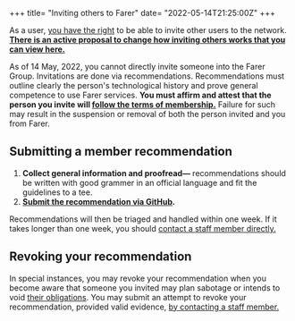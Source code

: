 +++
title= "Inviting others to Farer"
date= "2022-05-14T21:25:00Z"
+++

As a user, [you have the right](/membership/user-rights) to be able to invite other users to the network. [**There is an active proposal to change how inviting others works that you can view here.**](https://github.com/LLEB-ME/wiki/issues/20)

As of 14 May, 2022, you cannot directly invite someone into the Farer Group. Invitations are done via recommendations. Recommendations must outline clearly the person's technological history and prove general competence to use Farer services. **You must affirm and attest that the person you invite will [follow the terms of membership.](@/membership/user-rights.md)** Failure for such may result in the suspension or removal of both the person invited and you from Farer.

## Submitting a member recommendation
1. **Collect general information and proofread—** recommendations should be written with good grammer in an official language and fit the guidelines to a tee.
2. **[Submit the recommendation via GitHub](https://github.com/lleb-me/wiki/issues/new).**

Recommendations will then be triaged and handled within one week. If it takes longer than one week, you should [contact a staff member directly.](@/public/contact.md)

## Revoking your recommendation
In special instances, you may revoke your recommendation when you become aware that someone you invited may plan sabotage or intends to void [their obligations](@/membership/user-rights.md). You may submit an attempt to revoke your recommendation, provided valid evidence, [by contacting a staff member.](@/public/contact.md)
